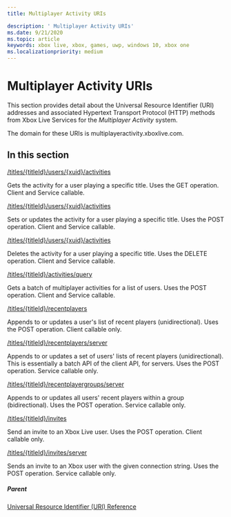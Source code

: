 ```yaml
---
title: Multiplayer Activity URIs

description: ' Multiplayer Activity URIs'
ms.date: 9/21/2020
ms.topic: article
keywords: xbox live, xbox, games, uwp, windows 10, xbox one
ms.localizationpriority: medium
---
```

# Multiplayer Activity URIs
 
This section provides detail about the Universal Resource Identifier (URI) addresses and associated Hypertext Transport Protocol (HTTP) methods from Xbox Live Services for the *Multiplayer Activity* system.
 
The domain for these URIs is multiplayeractivity.xboxlive.com.
 
<a id="ID4EPB"></a>

 
## In this section


[/titles/{titleId}/users/{xuid}/activities](swagger-uris/GetActivity.yml)
  
Gets the activity for a user playing a specific title. Uses the GET operation. Client and Service callable. 
  
[/titles/{titleId}/users/{xuid}/activities](swagger-uris/UpdateActivity.yml)
  
Sets or updates the activity for a user playing a specific title. Uses the POST operation. Client and Service callable. 
  
[/titles/{titleId}/users/{xuid}/activities](swagger-uris/DeleteActivity.yml)
  
Deletes the activity for a user playing a specific title. Uses the DELETE operation. Client and Service callable.
  
[/titles/{titleId}/activities/query](swagger-uris/ExternalGetActivityBatch.yml)
  
Gets a batch of multiplayer activities for a list of users. Uses the POST operation. Client and Service callable.
  
[/titles/{titleId}/recentplayers](swagger-uris/PostUniRecentPlayers.yml)

Appends to or updates a user's list of recent players (unidirectional). Uses the POST operation. Client callable only. 
  
[/titles/{titleId}/recentplayers/server](swagger-uris/PostServerUniRecentPlayers.yml)

Appends to or updates a set of users' lists of recent players (unidirectional). This is essentially a batch API of the client API, for servers. Uses the POST operation. Service callable only.  
  
[/titles/{titleId}/recentplayergroups/server](swagger-uris/PostServerRecentPlayerGroup.yml)

Appends to or updates all users' recent players within a group (bidirectional). Uses the POST operation. Service callable only. 

[/titles/{titleId}/invites](swagger-uris/sendInvite.yml)

Send an invite to an Xbox Live user. Uses the POST operation. Client callable only.

[/titles/{titleId}/invites/server](swagger-uris/sendServerInvite.yml)

Sends an invite to an Xbox user with the given connection string.  Uses the POST operation. Service callable only. 

<a id="ID4EAC"></a>

##### Parent 

[Universal Resource Identifier (URI) Reference](../atoc-xboxlivews-reference-uris.md)

   
